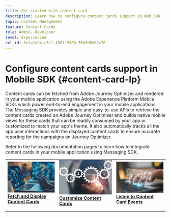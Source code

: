 ```yaml
---
title: Get started with content card
description: Learn how to configure content cards support in Web SDK
topic: Content Management
feature: Content Cards
role: Admin, Developer
level: Experienced
exl-id: 8e1a1e94-c3c1-4981-9380-76b7d8302c78
---
```

# Configure content cards support in Mobile SDK {#content-card-lp}

Content cards can be fetched from Adobe Journey Optimizer and rendered in your mobile application using the Adobe Experience Platform Mobile SDKs which power end-to-end engagement in your mobile applications. The Messaging SDK provides simple and easy-to-use APIs to retrieve the content cards created on Adobe Journey Optimizer and builds native mobile views for these cards that can be readily consumed by your app or customized to match your app's theme. It also automatically tracks all the app user interactions with the displayed content cards to ensure accurate reporting for the campaigns on Journey Optimizer. 

Refer to the following documentation pages to learn how to integrate content cards in your mobile application using Messaging SDK.


<table style="table-layout:fixed"><tr style="border: 0;">
<td>
<a href="https://developer.adobe.com/client-sdks/edge/adobe-journey-optimizer/content-card-ui/iOS/tutorial/displaying-content-cards/">
<img alt="Fetch" src="assets/do-not-localize/fetch.jpeg">
</a>
<div><a href="https://developer.adobe.com/client-sdks/edge/adobe-journey-optimizer/content-card-ui/iOS/tutorial/displaying-content-cards/"><strong>Fetch and Display Content Cards</strong>
</div>
<p>
</td>
<td>
<a href="https://developer.adobe.com/client-sdks/edge/adobe-journey-optimizer/content-card-ui/iOS/tutorial/customizing-content-card-templates/">
<img alt="Customize" src="assets/do-not-localize/customize.jpeg">
</a>
<div>
<a href="https://developer.adobe.com/client-sdks/edge/adobe-journey-optimizer/content-card-ui/iOS/tutorial/customizing-content-card-templates/"><strong>Customize Content Cards</strong></a>
</div>
<p></td>
<td>
<a href="https://developer.adobe.com/client-sdks/edge/adobe-journey-optimizer/content-card-ui/iOS/tutorial/listening-content-card-events/">
<img alt="Listen" src="assets/do-not-localize/listen.jpeg">
</a>
<div>
<a href="https://developer.adobe.com/client-sdks/edge/adobe-journey-optimizer/content-card-ui/iOS/tutorial/listening-content-card-events/"><strong>Listen to Content Card Events</strong></a>
</div>
<p>
</td>
</tr></table>
